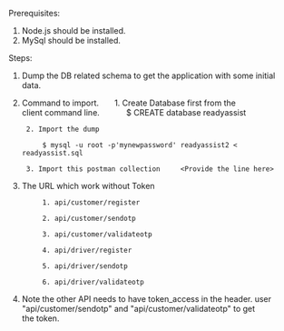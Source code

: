 Prerequisites: 
1. Node.js should be installed. 
2. MySql should be installed. 


Steps: 
1. Dump the DB related schema to get the application with some initial data. 
2. Command to import.  
    
        1. Create Database first from the client command line. 
                 
            $ CREATE database readyassist     

        2. Import the dump   
               
            $ mysql -u root -p'mynewpassword' readyassist2 < readyassist.sql

        3. Import this postman collection     <Provide the line here>

        
3. The URL which work without Token      

            1. api/customer/register      

            2. api/customer/sendotp      

            3. api/customer/validateotp  
                
            4. api/driver/register   
               
            5. api/driver/sendotp  
                
            6. api/driver/validateotp           
            
4. Note the other API needs to have token_access in the header. user "api/customer/sendotp" and "api/customer/validateotp" to get the token. 